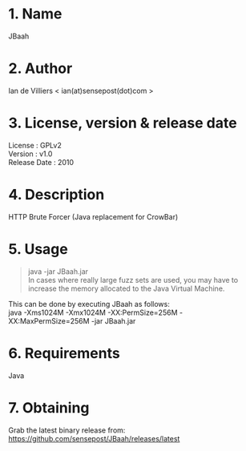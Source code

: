 # 1. Name

JBaah

# 2. Author

Ian de Villiers < ian(at)sensepost(dot)com >

# 3. License, version & release date

License : GPLv2  
Version : v1.0  
Release Date : 2010

# 4. Description

HTTP Brute Forcer (Java replacement for CrowBar)

# 5. Usage

> java -jar JBaah.jar  
In cases where really large fuzz sets are used, you may have to increase the
memory allocated to the Java Virtual Machine.  

This can be done by executing JBaah as follows:  
java -Xms1024M -Xmx1024M -XX:PermSize=256M -XX:MaxPermSize=256M -jar JBaah.jar

# 6. Requirements  
Java

# 7. Obtaining

Grab the latest binary release from:
https://github.com/sensepost/JBaah/releases/latest

